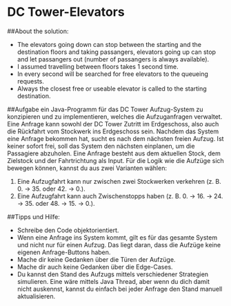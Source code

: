 # DC Tower-Elevators
##About the solution:
* The elevators going down can stop between the starting and the destination floors and taking passangers, elevators going up can stop and let passangers out (number of passangers is always available).
* I assumed travelling between floors takes 1 second time. 
* In every second will be searched for free elevators to the queueing requests.
* Always the closest free or useable elevator is called to the starting destination.

##Aufgabe
ein Java-Programm für das DC Tower Aufzug-System zu konzipieren und zu implementieren, welches die Aufzuganfragen verwaltet. Eine Anfrage kann sowohl der DC Tower Zutritt im Erdgeschoss, also auch die Rückfahrt vom Stockwerk ins Erdgeschoss sein.
Nachdem das System eine Anfrage bekommen hat, sucht es nach dem nächsten freien Aufzug. Ist keiner sofort frei, soll das System den nächsten einplanen, um die Passagiere abzuholen. Eine Anfrage besteht aus dem aktuellen Stock, dem Zielstock und der Fahrtrichtung als Input.
Für die Logik wie die Aufzüge sich bewegen können, kannst du aus zwei Varianten wählen:
1. Eine Aufzugfahrt kann nur zwischen zwei Stockwerken verkehren (z. B. 0. -> 35. oder 42. -> 0.).
2. Eine Aufzugfahrt kann auch Zwischenstopps haben (z. B. 0. -> 16. -> 24. -> 35. oder 48. -> 15. -> 0.).

##Tipps und Hilfe:
* Schreibe den Code objektorientiert.
* Wenn eine Anfrage ins System kommt, gilt es für das gesamte System und nicht nur
für einen Aufzug. Das liegt daran, dass die Aufzüge keine eigenen Anfrage-Buttons
haben.
* Mache dir keine Gedanken über die Türen der Aufzüge.
* Mache dir auch keine Gedanken über die Edge-Cases.
* Du kannst den Stand des Aufzugs mittels verschiedener Strategien simulieren. Eine
wäre mittels Java Thread, aber wenn du dich damit nicht auskennst, kannst du einfach
bei jeder Anfrage den Stand manuell aktualisieren.

